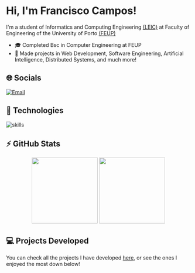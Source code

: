 # Hi, I'm Francisco Campos!

I'm a student of Informatics and Computing Engineering [(LEIC)](https://sigarra.up.pt/feup/en/cur_geral.cur_view?pv_curso_id=22841) at Faculty of Engineering of the University of Porto [(FEUP)](https://sigarra.up.pt/feup/pt/web_page.inicial)
 - 🎓 Completed Bsc in Computer Engineering at FEUP
 - 🤩 Made projects in Web Development, Software Engineering, Artificial Intelligence, Distributed Systems, and much more!

## 🌐 Socials

[![Email](https://shields.io/badge/gmail-%23EA4335.svg?&style=for-the-badge&logo=gmail&logoColor=white)](mailto:franciscosccampos@gmail.com)

## 🔧 Technologies

![skills](https://skillicons.dev/icons?i=c,cpp,cs,java,py,dart,flutter,angular,androidstudio,html,css,js,php,linux,sqlite,firebase,docker,laravel,postgres,haskell,perl&theme=light)

## ⚡ GitHub Stats

<div align="center">
  <img height="180em" src="https://readme-stats.warengonzaga.com/api?username=francis802&show_icons=true&include_all_commits=true&count_private=true"/>
 <img height="180em" src="https://readme-stats.warengonzaga.com/api/top-langs?username=francis802&layout=compact"/>
</div>

## 💻 Projects Developed

You can check all the projects I have developed [here](PROJECTS.md), or see the ones I enjoyed the most down below!
